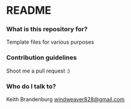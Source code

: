 # README #


### What is this repository for? ###

Template files for various purposes

### Contribution guidelines ###

Shoot me a pull request :)

### Who do I talk to? ###

Keith Brandenburg
windweaver828@gmail.com

